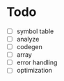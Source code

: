 # Todo

+ [ ] symbol table
+ [ ] analyze
+ [ ] codegen
+ [ ] array
+ [ ] error handling
+ [ ] optimization